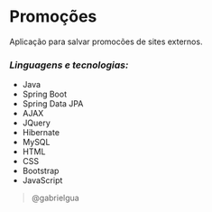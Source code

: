 # Promoções
Aplicação para salvar promocões de sites externos.

### *Linguagens e tecnologias:*
  - Java
  - Spring Boot
  - Spring Data JPA
  - AJAX
  - JQuery
  - Hibernate
  - MySQL
  - HTML
  - CSS
  - Bootstrap
  - JavaScript
  
> @gabrielgua
